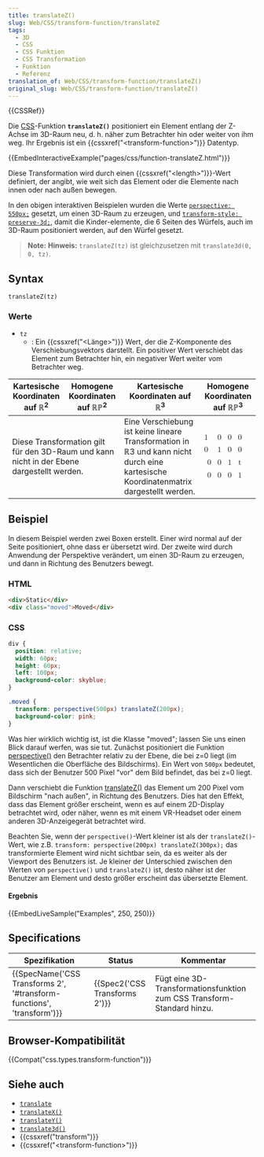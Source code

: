 ```yaml
---
title: translateZ()
slug: Web/CSS/transform-function/translateZ
tags:
  - 3D
  - CSS
  - CSS Funktion
  - CSS Transformation
  - Funktion
  - Referenz
translation_of: Web/CSS/transform-function/translateZ()
original_slug: Web/CSS/transform-function/translateZ()
---
```

{{CSSRef}}

Die [CSS](/de/docs/Web/CSS)-Funktion **`translateZ()`** positioniert ein Element entlang der Z-Achse im 3D-Raum neu, d. h. näher zum Betrachter hin oder weiter von ihm weg. Ihr Ergebnis ist ein {{cssxref("&lt;transform-function&gt;")}} Datentyp.

{{EmbedInteractiveExample("pages/css/function-translateZ.html")}}

Diese Transformation wird durch einen {{cssxref("&lt;length&gt;")}}-Wert definiert, der angibt, wie weit sich das Element oder die Elemente nach innen oder nach außen bewegen.

In den obigen interaktiven Beispielen wurden die Werte [`perspective: 550px;`](/de/docs/Web/CSS/perspective) gesetzt, um einen 3D-Raum zu erzeugen, und [`transform-style: preserve-3d;`](/de/docs/Web/CSS/transform-style), damit die Kinder-elemente, die 6 Seiten des Würfels, auch im 3D-Raum positioniert werden, auf den Würfel gesetzt.

> **Note:** **Hinweis:** `translateZ(tz)` ist gleichzusetzen mit `translate3d(0, 0, tz)`.

## Syntax

    translateZ(tz)

### Werte

- `tz`
  - : Ein {{cssxref("&lt;Länge&gt;")}} Wert, der die Z-Komponente des Verschiebungsvektors darstellt. Ein positiver Wert verschiebt das Element zum Betrachter hin, ein negativer Wert weiter vom Betrachter weg.

<table class="standard-table">
  <thead>
    <tr>
      <th scope="col">Kartesische Koordinaten auf ℝ<sup>2</sup></th>
      <th scope="col">Homogene Koordinaten auf ℝℙ<sup>2</sup></th>
      <th scope="col">Kartesische Koordinaten auf ℝ<sup>3</sup></th>
      <th scope="col">Homogene Koordinaten auf ℝℙ<sup>3</sup></th>
    </tr>
  </thead>
  <tbody>
    <tr>
      <td colspan="2" rowspan="2">
        Diese Transformation gilt für den 3D-Raum und kann nicht in der Ebene
        dargestellt werden.
      </td>
      <td colspan="1" rowspan="2">
        Eine Verschiebung ist keine lineare Transformation in ℝ3 und kann nicht
        durch eine kartesische Koordinatenmatrix dargestellt werden.
      </td>
      <td colspan="1" rowspan="2">
        <math
          ><mfenced
            ><mtable
              ><mtr>1<mtd>0</mtd><mtd>0</mtd><mtd>0</mtd></mtr
              ><mtr>0<mtd>1</mtd><mtd>0</mtd><mtd>0</mtd></mtr
              ><mtr><mtd>0</mtd><mtd>0</mtd><mtd>1</mtd><mtd>t</mtd></mtr
              ><mtr
                ><mtd>0</mtd><mtd>0</mtd><mtd>0</mtd><mtd>1</mtd></mtr
              ></mtable
            ></mfenced
          ></math
        >
      </td>
    </tr>
  </tbody>
</table>

## Beispiel

In diesem Beispiel werden zwei Boxen erstellt. Einer wird normal auf der Seite positioniert, ohne dass er übersetzt wird. Der zweite wird durch Anwendung der Perspektive verändert, um einen 3D-Raum zu erzeugen, und dann in Richtung des Benutzers bewegt.

### HTML

```html
<div>Static</div>
<div class="moved">Moved</div>
```

### CSS

```css
div {
  position: relative;
  width: 60px;
  height: 60px;
  left: 100px;
  background-color: skyblue;
}

.moved {
  transform: perspective(500px) translateZ(200px);
  background-color: pink;
}
```

Was hier wirklich wichtig ist, ist die Klasse "moved"; lassen Sie uns einen Blick darauf werfen, was sie tut. Zunächst positioniert die Funktion [perspective()](/de/docs/Web/CSS/transform-function/perspective) den Betrachter relativ zu der Ebene, die bei z=0 liegt (im Wesentlichen die Oberfläche des Bildschirms). Ein Wert von `500px` bedeutet, dass sich der Benutzer 500 Pixel "vor" dem Bild befindet, das bei z=0 liegt.

Dann verschiebt die Funktion [translateZ()](</de/docs/Web/CSS/transform-function/translateZ()>) das Element um 200 Pixel vom Bildschirm "nach außen", in Richtung des Benutzers. Dies hat den Effekt, dass das Element größer erscheint, wenn es auf einem 2D-Display betrachtet wird, oder näher, wenn es mit einem VR-Headset oder einem anderen 3D-Anzeigegerät betrachtet wird.

Beachten Sie, wenn der `perspective()`-Wert kleiner ist als der `translateZ()`-Wert, wie z.B. `transform: perspective(200px) translateZ(300px);` das transformierte Element wird nicht sichtbar sein, da es weiter als der Viewport des Benutzers ist. Je kleiner der Unterschied zwischen den Werten von `perspective()` und `translateZ()` ist, desto näher ist der Benutzer am Element und desto größer erscheint das übersetzte Element.

#### Ergebnis

{{EmbedLiveSample("Examples", 250, 250)}}

## Specifications

| Spezifikation                                                                                | Status                                   | Kommentar                                                              |
| -------------------------------------------------------------------------------------------- | ---------------------------------------- | ---------------------------------------------------------------------- |
| {{SpecName('CSS Transforms 2', '#transform-functions', 'transform')}} | {{Spec2('CSS Transforms 2')}} | Fügt eine 3D-Transformationsfunktion zum CSS Transform-Standard hinzu. |

## Browser-Kompatibilität

{{Compat("css.types.transform-function")}}

## Siehe auch

- [`translate`](/de/docs/Web/CSS/translate "Mit der CSS-Eigenschaft translate CSS können Sie Transformationen einzeln und unabhängig von der Eigenschaft transform angeben. Dies entspricht eher der typischen Verwendung auf der Benutzeroberfläche und erspart es, sich die genaue Reihenfolge der Transformationsfunktionen zu merken, die im Transformationswert angegeben werden müssen.")
- [`translateX()`](</de/docs/Web/CSS/transform-function/translateX()>)
- [`translateY()`](</de/docs/Web/CSS/transform-function/translateY()>)
- [`translate3d()`](</de/docs/Web/CSS/transform-function/translate3d()>)
- {{cssxref("transform")}}
- {{cssxref("&lt;transform-function&gt;")}}

